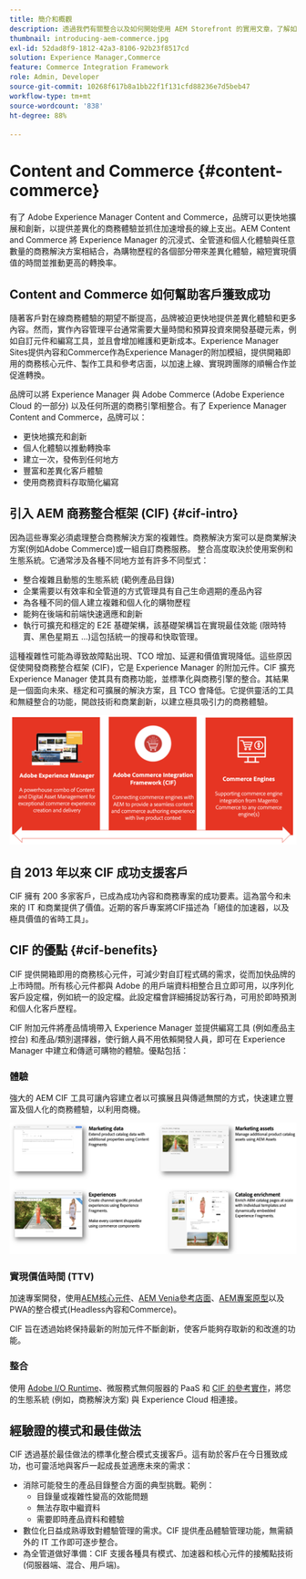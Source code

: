 ```yaml
---
title: 簡介和概觀
description: 透過我們有關整合以及如何開始使用 AEM Storefront 的實用文章，了解如何使用和管理 AEM Content and Commerce。
thumbnail: introducing-aem-commerce.jpg
exl-id: 52dad8f9-1812-42a3-8106-92b23f8517cd
solution: Experience Manager,Commerce
feature: Commerce Integration Framework
role: Admin, Developer
source-git-commit: 10268f617b8a1bb22f1f131cfd88236e7d5beb47
workflow-type: tm+mt
source-wordcount: '838'
ht-degree: 88%

---
```



# Content and Commerce {#content-commerce}

有了 Adobe Experience Manager Content and Commerce，品牌可以更快地擴展和創新，以提供差異化的商務體驗並抓住加速增長的線上支出。AEM Content and Commerce 將 Experience Manager 的沉浸式、全管道和個人化體驗與任意數量的商務解決方案相結合，為購物歷程的各個部分帶來差異化體驗，縮短實現價值的時間並推動更高的轉換率。

## Content and Commerce 如何幫助客戶獲致成功

隨著客戶對在線商務體驗的期望不斷提高，品牌被迫更快地提供差異化體驗和更多內容。然而，實作內容管理平台通常需要大量時間和預算投資來開發基礎元素，例如自訂元件和編寫工具，並且會增加維護和更新成本。Experience Manager Sites提供內容和Commerce作為Experience Manager的附加模組，提供開箱即用的商務核心元件、製作工具和參考店面，以加速上線、實現跨團隊的順暢合作並促進轉換。

品牌可以將 Experience Manager 與 Adobe Commerce (Adobe Experience Cloud 的一部分) 以及任何所選的商務引擎相整合。有了 Experience Manager Content and Commerce，品牌可以：

* 更快地擴充和創新
* 個人化體驗以推動轉換率
* 建立一次，發佈到任何地方
* 豐富和差異化客戶體驗
* 使用商務資料存取簡化編寫

## 引入 AEM 商務整合框架 (CIF) {#cif-intro}

因為這些專案必須處理整合商務解決方案的複雜性。商務解決方案可以是商業解決方案(例如Adobe Commerce)或一組自訂商務服務。 整合高度取決於使用案例和生態系統。它通常涉及各種不同地方並有許多不同型式：

* 整合複雜且動態的生態系統 (範例產品目錄)
* 企業需要以有效率和全管道的方式管理具有自己生命週期的產品內容
* 為各種不同的個人建立複雜和個人化的購物歷程
* 能夠在後端和前端快速適應和創新
* 執行可擴充和穩定的 E2E 基礎架構，該基礎架構旨在實現最佳效能 (限時特賣、黑色星期五 ...)這包括統一的搜尋和快取管理。

這種複雜性可能為導致故障點出現、TCO 增加、延遲和價值實現降低。這些原因促使開發商務整合框架 (CIF)，它是 Experience Manager 的附加元件。CIF 擴充 Experience Manager 使其具有商務功能，並標準化與商務引擎的整合。其結果是一個面向未來、穩定和可擴展的解決方案，且 TCO 會降低。它提供靈活的工具和無縫整合的功能，開啟技術和商業創新，以建立極具吸引力的商務體驗。

![CIF 元素](./assets/CIF/CIF_Overview.png)

## 自 2013 年以來 CIF 成功支援客戶

CIF 擁有 200 多家客戶，已成為成功內容和商務專案的成功要素。這為當今和未來的 IT 和商業提供了價值。近期的客戶專案將CIF描述為「絕佳的加速器，以及極具價值的省時工具」。

## CIF 的優點 {#cif-benefits}

CIF 提供開箱即用的商務核心元件，可減少對自訂程式碼的需求，從而加快品牌的上市時間。所有核心元件都與 Adobe 的用戶端資料相整合且立即可用，以序列化客戶設定檔，例如統一的設定檔。此設定檔會詳細捕捉訪客行為，可用於即時預測和個人化客戶歷程。

CIF 附加元件將產品情境帶入 Experience Manager 並提供編寫工具 (例如產品主控台) 和產品/類別選擇器，使行銷人員不用依賴開發人員，即可在 Experience Manager 中建立和傳遞可購物的體驗。優點包括：

### 體驗

強大的 AEM CIF 工具可讓內容建立者以可擴展且與傳遞無關的方式，快速建立豐富及個人化的商務體驗，以利用商機。

![CIF 元素](./assets/CIF/CIF_Product_Experience_Management.png)

### 實現價值時間 (TTV)

加速專案開發，使用[AEM核心元件](https://www.aemcomponents.dev/)、[AEM Venia參考店面](https://github.com/adobe/aem-cif-guides-venia)、[AEM專案原型](https://experienceleague.adobe.com/docs/experience-manager-core-components/using/developing/archetype/overview.html?lang=zh-Hant)以及PWA的整合模式(Headless內容和Commerce)。

CIF 旨在透過始終保持最新的附加元件不斷創新，使客戶能夠存取新的和改進的功能。

### 整合

使用 [Adobe I/O Runtime](https://www.adobe.io/apis/experienceplatform/runtime.html)、微服務式無伺服器的 PaaS 和 [CIF 的參考實作](https://github.com/adobe/commerce-cif-graphql-integration-reference)，將您的生態系統 (例如，商務解決方案) 與 Experience Cloud 相連接。

## 經驗證的模式和最佳做法

CIF 透過基於最佳做法的標準化整合模式支援客戶。這有助於客戶在今日獲致成功，也可靈活地與客戶一起成長並適應未來的需求：

* 消除可能發生的產品目錄整合方面的典型挑戰。範例：
   * 目錄量或複雜性變高的效能問題
   * 無法存取中繼資料
   * 需要即時產品資料和體驗
* 數位化日益成熟導致對體驗管理的需求。CIF 提供產品體驗管理功能，無需額外的 IT 工作即可逐步整合。
* 為全管道做好準備：CIF 支援各種具有模式、加速器和核心元件的接觸點技術 (伺服器端、混合、用戶端)。
